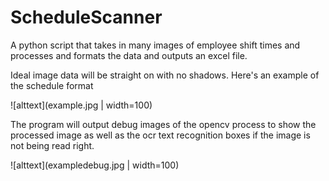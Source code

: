 # ScheduleScanner

A python script that takes in many images of employee shift times and processes and formats the data and outputs an excel file.

Ideal image data will be straight on with no shadows. Here's an example of the schedule format

![alttext](example.jpg | width=100)

The program will output debug images of the opencv process to show the processed image as well as the ocr text recognition boxes if the image is not being read right.

![alttext](exampledebug.jpg | width=100)
